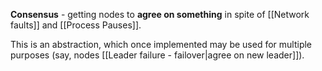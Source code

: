 **Consensus** - getting nodes to **agree on something** in spite of [[Network faults]] and [[Process Pauses]]. 

This is an abstraction, which once implemented may be used for multiple purposes (say, nodes [[Leader failure - failover|agree on new leader]]).
